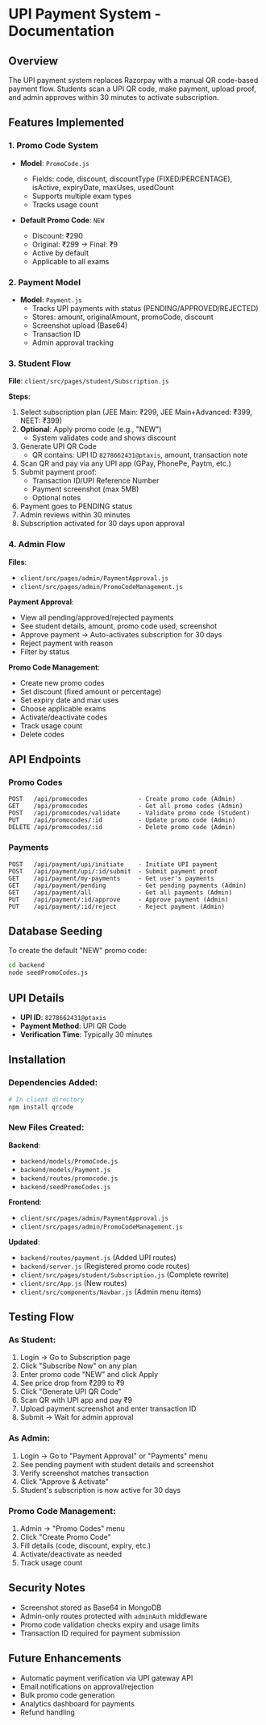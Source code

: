 # UPI Payment System - Documentation

## Overview
The UPI payment system replaces Razorpay with a manual QR code-based payment flow. Students scan a UPI QR code, make payment, upload proof, and admin approves within 30 minutes to activate subscription.

## Features Implemented

### 1. **Promo Code System**
- **Model**: `PromoCode.js`
  - Fields: code, discount, discountType (FIXED/PERCENTAGE), isActive, expiryDate, maxUses, usedCount
  - Supports multiple exam types
  - Tracks usage count
  
- **Default Promo Code**: `NEW`
  - Discount: ₹290
  - Original: ₹299 → Final: ₹9
  - Active by default
  - Applicable to all exams

### 2. **Payment Model**
- **Model**: `Payment.js`
  - Tracks UPI payments with status (PENDING/APPROVED/REJECTED)
  - Stores: amount, originalAmount, promoCode, discount
  - Screenshot upload (Base64)
  - Transaction ID
  - Admin approval tracking

### 3. **Student Flow**
**File**: `client/src/pages/student/Subscription.js`

**Steps**:
1. Select subscription plan (JEE Main: ₹299, JEE Main+Advanced: ₹399, NEET: ₹399)
2. **Optional**: Apply promo code (e.g., "NEW")
   - System validates code and shows discount
3. Generate UPI QR Code
   - QR contains: UPI ID `8278662431@ptaxis`, amount, transaction note
4. Scan QR and pay via any UPI app (GPay, PhonePe, Paytm, etc.)
5. Submit payment proof:
   - Transaction ID/UPI Reference Number
   - Payment screenshot (max 5MB)
   - Optional notes
6. Payment goes to PENDING status
7. Admin reviews within 30 minutes
8. Subscription activated for 30 days upon approval

### 4. **Admin Flow**
**Files**: 
- `client/src/pages/admin/PaymentApproval.js`
- `client/src/pages/admin/PromoCodeManagement.js`

**Payment Approval**:
- View all pending/approved/rejected payments
- See student details, amount, promo code used, screenshot
- Approve payment → Auto-activates subscription for 30 days
- Reject payment with reason
- Filter by status

**Promo Code Management**:
- Create new promo codes
- Set discount (fixed amount or percentage)
- Set expiry date and max uses
- Choose applicable exams
- Activate/deactivate codes
- Track usage count
- Delete codes

## API Endpoints

### Promo Codes
```
POST   /api/promocodes              - Create promo code (Admin)
GET    /api/promocodes              - Get all promo codes (Admin)
POST   /api/promocodes/validate     - Validate promo code (Student)
PUT    /api/promocodes/:id          - Update promo code (Admin)
DELETE /api/promocodes/:id          - Delete promo code (Admin)
```

### Payments
```
POST   /api/payment/upi/initiate    - Initiate UPI payment
POST   /api/payment/upi/:id/submit  - Submit payment proof
GET    /api/payment/my-payments     - Get user's payments
GET    /api/payment/pending         - Get pending payments (Admin)
GET    /api/payment/all             - Get all payments (Admin)
PUT    /api/payment/:id/approve     - Approve payment (Admin)
PUT    /api/payment/:id/reject      - Reject payment (Admin)
```

## Database Seeding

To create the default "NEW" promo code:
```bash
cd backend
node seedPromoCodes.js
```

## UPI Details
- **UPI ID**: `8278662431@ptaxis`
- **Payment Method**: UPI QR Code
- **Verification Time**: Typically 30 minutes

## Installation

### Dependencies Added:
```bash
# In client directory
npm install qrcode
```

### New Files Created:

**Backend**:
- `backend/models/PromoCode.js`
- `backend/models/Payment.js`
- `backend/routes/promocode.js`
- `backend/seedPromoCodes.js`

**Frontend**:
- `client/src/pages/admin/PaymentApproval.js`
- `client/src/pages/admin/PromoCodeManagement.js`

**Updated**:
- `backend/routes/payment.js` (Added UPI routes)
- `backend/server.js` (Registered promo code routes)
- `client/src/pages/student/Subscription.js` (Complete rewrite)
- `client/src/App.js` (New routes)
- `client/src/components/Navbar.js` (Admin menu items)

## Testing Flow

### As Student:
1. Login → Go to Subscription page
2. Click "Subscribe Now" on any plan
3. Enter promo code "NEW" and click Apply
4. See price drop from ₹299 to ₹9
5. Click "Generate UPI QR Code"
6. Scan QR with UPI app and pay ₹9
7. Upload payment screenshot and enter transaction ID
8. Submit → Wait for admin approval

### As Admin:
1. Login → Go to "Payment Approval" or "Payments" menu
2. See pending payment with student details and screenshot
3. Verify screenshot matches transaction
4. Click "Approve & Activate"
5. Student's subscription is now active for 30 days

### Promo Code Management:
1. Admin → "Promo Codes" menu
2. Click "Create Promo Code"
3. Fill details (code, discount, expiry, etc.)
4. Activate/deactivate as needed
5. Track usage count

## Security Notes
- Screenshot stored as Base64 in MongoDB
- Admin-only routes protected with `adminAuth` middleware
- Promo code validation checks expiry and usage limits
- Transaction ID required for payment submission

## Future Enhancements
- Automatic payment verification via UPI gateway API
- Email notifications on approval/rejection
- Bulk promo code generation
- Analytics dashboard for payments
- Refund handling

